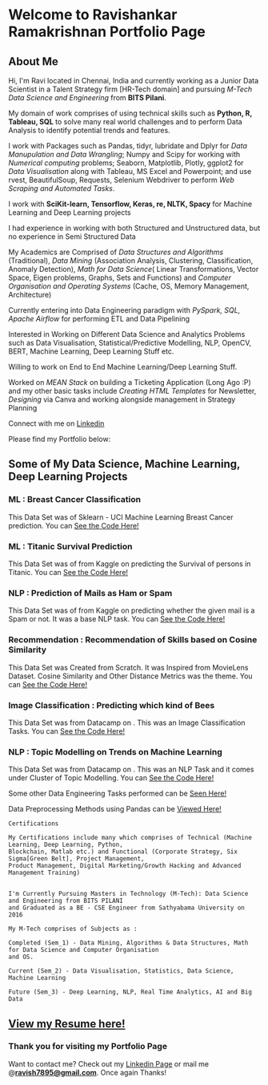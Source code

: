 # Welcome to Ravishankar Ramakrishnan Portfolio Page

## About Me

Hi, I'm Ravi located in Chennai, India and currently working as a Junior Data Scientist in a Talent Strategy firm [HR-Tech domain] and pursuing _M-Tech Data Science and Engineering_ from **BITS Pilani**.

My domain of work comprises of using technical skills such as **Python, R, Tableau, SQL** to solve many real world challenges and to perform Data Analysis to identify potential trends and features.

I work with Packages such as Pandas, tidyr, lubridate and Dplyr for _Data Manupulation and Data Wrangling_; Numpy and Scipy for working with _Numerical computing_ problems; Seaborn, Matplotlib, Plotly, ggplot2 for _Data Visualisation_ along with Tableau, MS Excel and Powerpoint; and use rvest, BeautifulSoup, Requests, Selenium Webdriver to perform _Web Scraping and Automated Tasks_.

I work with **SciKit-learn, Tensorflow, Keras, re, NLTK, Spacy** for Machine Learning and Deep Learning projects

I had experience in working with both Structured and Unstructured data, but no experience in Semi Structured Data

My Academics are Comprised of _Data Structures and Algorithms_ (Traditional), _Data Mining_ (Association Analysis, Clustering, Classification, Anomaly Detection), _Math for Data Science_( Linear Transformations, Vector Space, Eigen problems, Graphs, Sets and Functions) and _Computer Organisation and Operating Systems_ (Cache, OS, Memory Management, Architecture)

Currently entering into Data Engineering paradigm with _PySpark, SQL, Apache Airflow_ for performing ETL and Data Pipelining

Interested in Working on Different Data Science and Analytics Problems such as Data Visualisation, Statistical/Predictive Modelling, NLP, OpenCV, BERT, Machine Learning, Deep Learning Stuff etc.

Willing to work on End to End Machine Learning/Deep Learning Stuff. 

Worked on _MEAN Stack_ on building a Ticketing Application (Long Ago :P) and my other basic tasks include _Creating HTML Templates_ for Newsletter, _Designing_ via Canva and working alongside management in Strategy Planning

Connect with me on [Linkedin](https://www.linkedin.com/in/ravishankar-ramakrishnan-155848126/)

Please find my Portfolio below:



## Some of My Data Science, Machine Learning, Deep Learning Projects

### ML : Breast Cancer Classification

This Data Set was of Sklearn - UCI Machine Learning Breast Cancer prediction. You can [See the Code Here!](https://github.com/ravishankarramakrishnan/Breast_Cancer_Classification/blob/master/Breast%20Cancer%20Classification.ipynb/)

### ML : Titanic Survival Prediction

This Data Set was of from Kaggle on predicting the Survival of persons in Titanic. You can [See the Code Here!](https://github.com/ravishankarramakrishnan/Python_Projects_1/blob/master/Titanic%20Survival/Titanic-Exploration.ipynb/)

### NLP : Prediction of Mails as Ham or Spam

This Data Set was of from Kaggle on predicting whether the given mail is a Spam or not. It was a base NLP task. You can [See the Code Here!](https://github.com/ravishankarramakrishnan/Python_Projects_1/blob/master/Spam%20Classification/Spam%20Classification.ipynb/)

### Recommendation : Recommendation of Skills based on Cosine Similarity

This Data Set was Created from Scratch. It was Inspired from MovieLens Dataset. Cosine Similarity and Other Distance Metrics was the theme. You can [See the Code Here!](https://github.com/ravishankarramakrishnan/Python_Projects_1/blob/master/Skills%20Tech%20Recommendation/Skill%20Recommender%20System.ipynb/)

### Image Classification : Predicting which kind of Bees 

This Data Set was from Datacamp on . This was an Image Classification Tasks. You can [See the Code Here!](https://github.com/ravishankarramakrishnan/DataAnalysis_DATACAMP/blob/master/notebook.ipynb/)

### NLP : Topic Modelling on Trends on Machine Learning 

This Data Set was from Datacamp on . This was an NLP Task and it comes under Cluster of Topic Modelling. You can [See the Code Here!](https://github.com/ravishankarramakrishnan/DataAnalysis_DATACAMP/blob/master/The%20Hottest%20Topics%20in%20Machine%20Learning/notebook.ipynb/)

Some other Data Engineering Tasks performed can be [Seen Here!](https://github.com/ravishankarramakrishnan/Data_Engineering_notes)

Data Preprocessing Methods using Pandas can be [Viewed Here!](https://github.com/ravishankarramakrishnan/Python_Basics_1.1/blob/master/Python%20-%201/1%20-%20Pandas%20Basics.ipynb)

```
Certifications

My Certifications include many which comprises of Technical (Machine Learning, Deep Learning, Python, 
Blockchain, Matlab etc.) and Functional (Corporate Strategy, Six Sigma[Green Belt], Project Management, 
Product Management, Digital Marketing/Growth Hacking and Advanced Management Training)


I'm Currently Pursuing Masters in Technology (M-Tech): Data Science and Engineering from BITS PILANI 
and Graduated as a BE - CSE Engineer from Sathyabama University on 2016

My M-Tech comprises of Subjects as : 

Completed (Sem_1) - Data Mining, Algorithms & Data Structures, Math for Data Science and Computer Organisation 
and OS.

Current (Sem_2) - Data Visualisation, Statistics, Data Science, Machine Learning

Future (Sem_3) - Deep Learning, NLP, Real Time Analytics, AI and Big Data

```
## [View my Resume here!](https://drive.google.com/file/d/1rNU7ogCZvq1GuZehBsHoEf2clG4amiUb/view)

### Thank you for visiting my Portfolio Page

Want to contact me? Check out my [Linkedin Page](https://www.linkedin.com/in/ravishankar-ramakrishnan-155848126/) or mail me @**ravish7895@gmail.com**. Once again Thanks!

